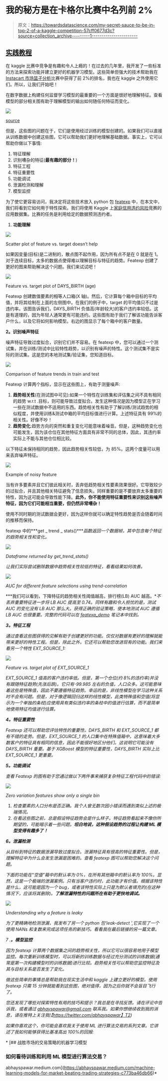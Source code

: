 # 我的秘方是在卡格尔比赛中名列前 2%

> 原文：<https://towardsdatascience.com/my-secret-sauce-to-be-in-top-2-of-a-kaggle-competition-57cff0677d3c?source=collection_archive---------1----------------------->

## [实践教程](https://towardsdatascience.com/tagged/hands-on-tutorials)

在 kaggle 比赛中竞争是有趣和令人上瘾的！在过去的几年里，我开发了一些标准的方法来探索功能并建立更好的机器学习模型。这些简单但强大的技术帮助我在 [Instacart 市场篮子分析](https://www.kaggle.com/c/instacart-market-basket-analysis)比赛中获得了前 2%的排名，我也在 kaggle 之外使用它们。所以，让我们开始吧！

在数字数据上构建任何监督学习模型的最重要的一个方面是很好地理解特征。查看模型的部分相关图有助于理解模型的输出如何随任何特征而变化。

![](img/e11d32bf3a7fb6a9109657535fc57c01.png)

[source](http://scikit-learn.org/stable/auto_examples/ensemble/plot_partial_dependence.html)

但是，这些图的问题在于，它们是使用经过训练的模型创建的。如果我们可以直接从训练数据中创建这些图，它可以帮助我们更好地理解基础数据。事实上，它可以帮助你做以下事情:

1.  特征理解
2.  识别嘈杂的特征(**最有趣的部分！**)
3.  特征工程
4.  特征重要性
5.  功能调试
6.  泄漏检测和理解
7.  模型监控

为了使它更容易访问，我决定将这些技术放入 python 包 [featexp](https://github.com/abhayspawar/featexp) 中，在本文中，我们将看到它如何用于特性探索。我们将使用 Kaggle 上[家庭信用违约风险](https://www.kaggle.com/c/home-credit-default-risk/)竞赛的应用数据集。比赛的任务是利用给定的数据预测违约者。

1.  **功能理解**

![](img/4f8d478d3466c85e0e6a601ab68a330c.png)

Scatter plot of feature vs. target doesn’t help

如果因变量(目标)是二进制的，散点图不起作用，因为所有点不是在 0 就是在 1。对于连续目标，太多的数据点使得难以理解目标与特征的趋势。Featexp 创建了更好的图来帮助解决这个问题。我们来试试吧！

![](img/ef029d56c129838f7b3cff8a24fb5b5b.png)

Feature vs. target plot of DAYS_BIRTH (age)

Featexp 创建数值要素的相等人口箱(X 轴)。然后，它计算每个箱中目标的平均值，并将其绘制在上面的左侧图中。在我们的例子中，target 的平均值只不过是违约率。该图告诉我们，DAYS_BIRTH 负值高(年龄较大)的客户违约率较低。这是有道理的，因为年轻人通常更有可能违约。这些图有助于我们了解该功能告诉客户什么，以及它将如何影响模型。右边的图显示了每个箱中的客户数量。

**2。识别噪声特征**

噪声特征导致过度拟合，识别它们并不容易。在 featexp 中，您可以通过一个测试集，并在训练/测试中比较特性趋势，以识别有噪声的特性。这个测试集不是实际的测试集。这是您的本地测试集/验证集，您知道目标。

![](img/6d9b6f95e3ba24306a19b676bf6710e3.png)

Comparison of feature trends in train and test

Featexp 计算两个指标，显示在这些图上，有助于测量噪声:

1.  **趋势相关性**(在测试图中可见):如果一个特性在训练集和评估集之间不具有相同的趋势 w.r.t .目标，则可能导致过度拟合。发生这种情况是因为模型正在学习一些在测试数据中不适用的东西。趋势相关性有助于了解训练/测试趋势的相似程度，并使用训练&测试中箱的平均目标值进行计算。上述特征具有 99%的相关性。好像不吵！
2.  **趋势变化**:趋势方向的突然和重复变化可能意味着噪音。但是，这种趋势变化也可能发生，因为该仓位在其他特征方面具有非常不同的总体，因此，其违约率实际上不能与其他仓位相比较。

以下特征未保持相同的趋势，因此趋势相关性较低，为 85%。这两个度量可以用来丢弃噪声特征。

![](img/8bb9108c0efb3b8bdb692fd20572d6e5.png)

Example of noisy feature

当有许多要素并且它们彼此相关时，丢弃低趋势相关性要素效果很好。它导致较少的过拟合，并且其他相关特征避免了信息损失。同样重要的是不要放弃太多重要的特性，因为这可能会导致性能下降。**此外，你不能使用特征重要性来识别这些噪声特征，因为它们可能相当重要，但仍然非常嘈杂！**

使用不同时期的测试数据会更好，因为这样你就可以确定特性趋势是否会随着时间的推移而保持。

featexp 中的***get _ trend _ stats()****函数返回一个数据帧，其中包含每个特征的趋势相关性和变化。*

*![](img/087acacc64ba71de160114a45823d953.png)*

*Dataframe returned by *get_trend_stats()**

*让我们实际尝试删除数据中趋势相关性较低的特征，看看结果如何改善。*

*![](img/bea79b9a63d08aa7f8ccf1332be0f9e4.png)*

*AUC for different feature selections using trend-correlation*

***我们可以看到，下降特征的趋势相关性阈值越高，排行榜(LB) AUC 越高。**不丢弃重要特征进一步将 LB AUC 提高至 0.74。同样有趣和令人担忧的是，测试 AUC 的变化没有 LB AUC 那么大。获得正确的验证策略，使本地测试 AUC 遵循 LB AUC 也很重要。完整的代码可以在 [featexp_demo](https://github.com/abhayspawar/featexp/blob/master/featexp_demo.ipynb) 笔记本中找到。*

***3。特征工程***

*通过查看这些图获得的见解有助于创建更好的功能。仅仅对数据有更好的理解就能带来更好的特性工程。但是，除此之外，它还可以帮助您改进现有的功能。我们来看另一个特性 EXT_SOURCE_1:*

*![](img/35448308b5d67457326313a09b31d545.png)*

*Feature vs. target plot of EXT_SOURCE_1*

*EXT_SOURCE_1 值高的客户违约率低。但是，第一个仓位(约 8%的违约率)并没有跟随特征趋势(先涨后跌)。它只有-99.985 左右的负值，人口众多。这可能意味着这些是特殊值，因此不要遵循特征趋势。幸运的是，非线性模型在学习这种关系时不会有问题。但是，对于像逻辑回归这样的线性模型，此类特殊值和空值(将显示为一个单独的条柱)应使用具有类似违约率的条柱中的值进行估算，而不是简单地使用特征均值进行估算。*

***4。特征重要性***

*Featexp 还可以帮助您评估特性的重要性。DAYS_BIRTH 和 EXT_SOURCE_1 都有不错的走势。但是，EXT_SOURCE_1 的人口集中在特殊值箱中，这意味着大多数客户的特征具有相同的信息，因此不能很好地区分他们。这说明它可能没有 DAYS_BIRTH 重要。基于 XGBoost 模型的特征重要性，DAYS_BIRTH 实际上比 EXT_SOURCE_1 更重要。*

***5。功能调试***

*查看 Featexp 的图有助于您通过做以下两件事来捕获复杂特征工程代码中的错误:*

*![](img/3c516f92798c9deac0a89b03cf4d30f6.png)*

*Zero variation features show only a single bin*

1.  *检查要素的人口分布是否正确。我个人曾无数次因小错误而遇到类似上述的极端情况。*
2.  *在看这些图之前，总是假设特征趋势会是什么样子。特征趋势看起来不像你所期望的，可能暗示着一些问题。**坦白地说，这种假设趋势的过程让构建 ML 模型变得有趣多了！***

***6。泄漏检测***

*从目标到特征的数据泄漏导致过度拟合。泄漏特征具有很高的特征重要性。但是，理解特征中为什么会发生泄漏是困难的。查看 featexp 图可以帮助您解决这个问题。*

*下面的功能在“空值”箱中的默认率为 0%，在所有其他箱中的默认率为 100%。显然，这是一个极端的泄漏案例。只有当客户违约时，此功能才有价值。根据该特性是什么，这可能是因为一个 bug，或者该特性实际上只是为默认者填充的(在这种情况下，应该将其删除)。**了解泄漏特性的问题所在有助于更快地调试。***

*![](img/aed7aa7ce61165254cee448eea07015b.png)*

*Understanding why a feature is leaky*

*为了更精确地检测泄漏，我发布了另一个 python 包‘leak-detect ’,它实现了一个使用 NANs 和复数来完成这项任务的新技巧。看看我在最后链接的另一篇文章。*

*7 .**。模型监控***

*因为 featexp 计算两个数据集之间的趋势相关性，所以它可以很容易地用于模型监控。每次重新训练模型时，可以将新的训练数据与经过充分测试的训练数据(通常是第一次构建模型时的训练数据)进行比较。趋势相关性可以帮助您监控特征及其与目标关系是否发生了变化。*

*做这些简单的事情总是帮助我在现实生活中和 kaggle 上建立更好的模型。使用 featexp 只需 15 分钟就能看到这些图，绝对值得，因为之后你就不会盲目飞行了。*

*您还发现了哪些对探索特性有用的技巧和提示？我总是在寻找反馈。请在评论中告诉我，或者通过 abhayspawar@gmail.com 联系我。如果你想继续收到我的消息，请在推特上关注我(【https://twitter.com/abhayspawar】T2)*

*如果你喜欢这个，你可能会喜欢我关于使用 ML 进行算法交易的系列文章。它讲述了我如何能够获得比基准高出 100%的回报:*

*[](https://abhayspawar.medium.com/machine-learning-models-for-market-beating-trading-strategies-c773ba46db66) [## 战胜市场的交易策略的机器学习模型

### 如何看待训练和利用 ML 模型进行算法交易？

abhayspawar.medium.com](https://abhayspawar.medium.com/machine-learning-models-for-market-beating-trading-strategies-c773ba46db66)*